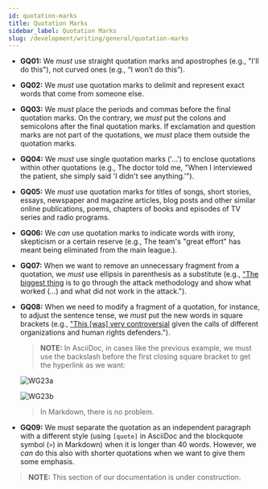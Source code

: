 ```yaml
---
id: quotation-marks
title: Quotation Marks
sidebar_label: Quotation Marks
slug: /development/writing/general/quotation-marks
---
```


* **GQ01:** We *must* use straight quotation marks and apostrophes
  (e.g., "I'll do this"), not curved ones (e.g., “I won’t do this”).

* **GQ02:** We *must* use quotation marks
  to delimit and represent exact words that come from someone else.

* **GQ03:** We *must* place the periods and commas
  before the final quotation marks.
  On the contrary, we *must* put the colons and semicolons
  after the final quotation marks.
  If exclamation and question marks are not part of the quotations,
  we *must* place them outside the quotation marks.

* **GQ04:** We *must* use single quotation marks ('...')
  to enclose quotations within other quotations
  (e.g., The doctor told me, "When I interviewed the patient,
  she simply said 'I didn't see anything.'").

* **GQ05:** We *must* use quotation marks for titles of songs,
  short stories, essays, newspaper and magazine articles,
  blog posts and other similar online publications,
  poems, chapters of books and episodes of TV series and radio programs.

* **GQ06:** We *can* use quotation marks
  to indicate words with irony, skepticism or a certain reserve
  (e.g., The team's "great effort"
  has meant being eliminated from the main league.).

* **GQ07:** When we want to remove an unnecessary fragment from a quotation,
  we *must* use ellipsis in parenthesis as a substitute
  (e.g., ["The biggest thing](https://fluidattacks.com/blog/tribe-of-hackers-4/)
  is to go through the attack methodology
  and show what worked (...) and what did not work in the attack.").

* **GQ08:** When we need to modify a fragment of a quotation,
  for instance, to adjust the sentence tense,
  we *must* put the new words in square brackets
  (e.g., ["This [was] very controversial](https://fluidattacks.com/blog/apple-data-center-china/)
  given the calls of different organizations and human rights defenders.").

  > **NOTE:**
  > In AsciiDoc, in cases like the previous example,
  > we must use the backslash before the first closing square bracket
  > to get the hyperlink as we want:

  ![WG23a](https://res.cloudinary.com/fluid-attacks/image/upload/v1623445601/docs/development/writing/wg23a_rlkugz.webp)

  ![WG23b](https://res.cloudinary.com/fluid-attacks/image/upload/v1623446048/docs/development/writing/wg23b_mwjbyt.webp)

  > In Markdown, there is no problem.

* **GQ09:** We *must* separate the quotation
  as an independent paragraph with a different style
  (using `[quote]` in AsciiDoc
  and the blockquote symbol (`>`) in Markdown)
  when it is longer than 40 words.
  However, we *can* do this also with shorter quotations
  when we want to give them some emphasis.

> **NOTE:**
> This section of our documentation is under construction.

